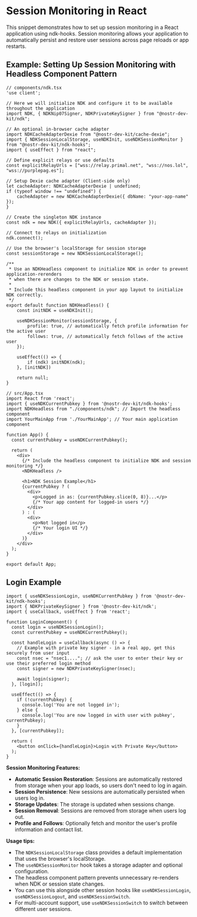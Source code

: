 # Session Monitoring in React

This snippet demonstrates how to set up session monitoring in a React application using ndk-hooks. Session monitoring allows your application to automatically persist and restore user sessions across page reloads or app restarts.

## Example: Setting Up Session Monitoring with Headless Component Pattern

```tsx
// components/ndk.tsx
'use client';

// Here we will initialize NDK and configure it to be available throughout the application
import NDK, { NDKNip07Signer, NDKPrivateKeySigner } from "@nostr-dev-kit/ndk";

// An optional in-browser cache adapter
import NDKCacheAdapterDexie from "@nostr-dev-kit/cache-dexie";
import { NDKSessionLocalStorage, useNDKInit, useNDKSessionMonitor } from "@nostr-dev-kit/ndk-hooks";
import { useEffect } from "react";

// Define explicit relays or use defaults
const explicitRelayUrls = ["wss://relay.primal.net", "wss://nos.lol", "wss://purplepag.es"];

// Setup Dexie cache adapter (Client-side only)
let cacheAdapter: NDKCacheAdapterDexie | undefined;
if (typeof window !== "undefined") {
    cacheAdapter = new NDKCacheAdapterDexie({ dbName: "your-app-name" });
}

// Create the singleton NDK instance
const ndk = new NDK({ explicitRelayUrls, cacheAdapter });

// Connect to relays on initialization
ndk.connect();

// Use the browser's localStorage for session storage
const sessionStorage = new NDKSessionLocalStorage();

/**
 * Use an NDKHeadless component to initialize NDK in order to prevent application-rerenders
 * when there are changes to the NDK or session state.
 * 
 * Include this headless component in your app layout to initialize NDK correctly.
 */
export default function NDKHeadless() {
    const initNDK = useNDKInit();

    useNDKSessionMonitor(sessionStorage, {
        profile: true, // automatically fetch profile information for the active user
        follows: true, // automatically fetch follows of the active user
    });

    useEffect(() => {
        if (ndk) initNDK(ndk);
    }, [initNDK])
    
    return null;
}
```

```tsx
// src/App.tsx
import React from 'react';
import { useNDKCurrentPubkey } from '@nostr-dev-kit/ndk-hooks';
import NDKHeadless from "./components/ndk"; // Import the headless component
import YourMainApp from './YourMainApp'; // Your main application component

function App() {
  const currentPubkey = useNDKCurrentPubkey();
  
  return (
    <div>
      {/* Include the headless component to initialize NDK and session monitoring */}
      <NDKHeadless />
      
      <h1>NDK Session Example</h1>
      {currentPubkey ? (
        <div>
          <p>Logged in as: {currentPubkey.slice(0, 8)}...</p>
          {/* Your app content for logged-in users */}
        </div>
      ) : (
        <div>
          <p>Not logged in</p>
          {/* Your login UI */}
        </div>
      )}
    </div>
  );
}

export default App;
```

## Login Example

```tsx
import { useNDKSessionLogin, useNDKCurrentPubkey } from '@nostr-dev-kit/ndk-hooks';
import { NDKPrivateKeySigner } from '@nostr-dev-kit/ndk';
import { useCallback, useEffect } from 'react';

function LoginComponent() {
  const login = useNDKSessionLogin();
  const currentPubkey = useNDKCurrentPubkey();
  
  const handleLogin = useCallback(async () => {
    // Example with private key signer - in a real app, get this securely from user input
    const nsec = "nsec1...."; // ask the user to enter their key or use their preferred login method
    const signer = new NDKPrivateKeySigner(nsec);
    
    await login(signer);
  }, [login]);
  
  useEffect(() => {
    if (!currentPubkey) {
      console.log('You are not logged in');
    } else {
      console.log('You are now logged in with user with pubkey', currentPubkey);
    }
  }, [currentPubkey]);
  
  return (
    <button onClick={handleLogin}>Login with Private Key</button>
  );
}
```

**Session Monitoring Features:**

- **Automatic Session Restoration**: Sessions are automatically restored from storage when your app loads, so users don't need to log in again.
- **Session Persistence**: New sessions are automatically persisted when users log in.
- **Storage Updates**: The storage is updated when sessions change.
- **Session Removal**: Sessions are removed from storage when users log out.
- **Profile and Follows**: Optionally fetch and monitor the user's profile information and contact list.

**Usage tips:**

- The `NDKSessionLocalStorage` class provides a default implementation that uses the browser's localStorage.
- The `useNDKSessionMonitor` hook takes a storage adapter and optional configuration.
- The headless component pattern prevents unnecessary re-renders when NDK or session state changes.
- You can use this alongside other session hooks like `useNDKSessionLogin`, `useNDKSessionLogout`, and `useNDKSessionSwitch`.
- For multi-account support, use `useNDKSessionSwitch` to switch between different user sessions.